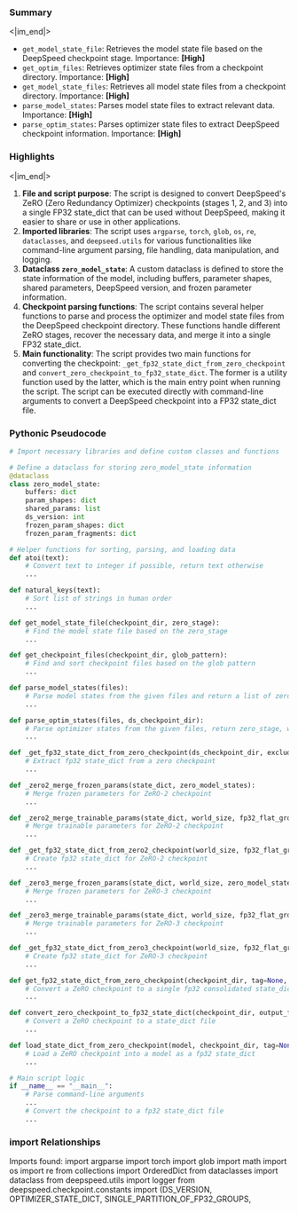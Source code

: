 

### Summary

<|im_end|>

* `get_model_state_file`: Retrieves the model state file based on the DeepSpeed checkpoint stage. Importance: **[High]**
* `get_optim_files`: Retrieves optimizer state files from a checkpoint directory. Importance: **[High]**
* `get_model_state_files`: Retrieves all model state files from a checkpoint directory. Importance: **[High]**
* `parse_model_states`: Parses model state files to extract relevant data. Importance: **[High]**
* `parse_optim_states`: Parses optimizer state files to extract DeepSpeed checkpoint information. Importance: **[High]**

### Highlights

<|im_end|>

1. **File and script purpose**: The script is designed to convert DeepSpeed's ZeRO (Zero Redundancy Optimizer) checkpoints (stages 1, 2, and 3) into a single FP32 state_dict that can be used without DeepSpeed, making it easier to share or use in other applications.
2. **Imported libraries**: The script uses `argparse`, `torch`, `glob`, `os`, `re`, `dataclasses`, and `deepseed.utils` for various functionalities like command-line argument parsing, file handling, data manipulation, and logging.
3. **Dataclass `zero_model_state`**: A custom dataclass is defined to store the state information of the model, including buffers, parameter shapes, shared parameters, DeepSpeed version, and frozen parameter information.
4. **Checkpoint parsing functions**: The script contains several helper functions to parse and process the optimizer and model state files from the DeepSpeed checkpoint directory. These functions handle different ZeRO stages, recover the necessary data, and merge it into a single FP32 state_dict.
5. **Main functionality**: The script provides two main functions for converting the checkpoint: `_get_fp32_state_dict_from_zero_checkpoint` and `convert_zero_checkpoint_to_fp32_state_dict`. The former is a utility function used by the latter, which is the main entry point when running the script. The script can be executed directly with command-line arguments to convert a DeepSpeed checkpoint into a FP32 state_dict file.

### Pythonic Pseudocode

```python
# Import necessary libraries and define custom classes and functions

# Define a dataclass for storing zero_model_state information
@dataclass
class zero_model_state:
    buffers: dict
    param_shapes: dict
    shared_params: list
    ds_version: int
    frozen_param_shapes: dict
    frozen_param_fragments: dict

# Helper functions for sorting, parsing, and loading data
def atoi(text):
    # Convert text to integer if possible, return text otherwise
    ...

def natural_keys(text):
    # Sort list of strings in human order
    ...

def get_model_state_file(checkpoint_dir, zero_stage):
    # Find the model state file based on the zero_stage
    ...

def get_checkpoint_files(checkpoint_dir, glob_pattern):
    # Find and sort checkpoint files based on the glob pattern
    ...

def parse_model_states(files):
    # Parse model states from the given files and return a list of zero_model_state objects
    ...

def parse_optim_states(files, ds_checkpoint_dir):
    # Parse optimizer states from the given files, return zero_stage, world_size, and fp32_flat_groups
    ...

def _get_fp32_state_dict_from_zero_checkpoint(ds_checkpoint_dir, exclude_frozen_parameters):
    # Extract fp32 state_dict from a zero checkpoint
    ...

def _zero2_merge_frozen_params(state_dict, zero_model_states):
    # Merge frozen parameters for ZeRO-2 checkpoint
    ...

def _zero2_merge_trainable_params(state_dict, world_size, fp32_flat_groups, zero_model_states):
    # Merge trainable parameters for ZeRO-2 checkpoint
    ...

def _get_fp32_state_dict_from_zero2_checkpoint(world_size, fp32_flat_groups, zero_model_states, exclude_frozen_parameters):
    # Create fp32 state_dict for ZeRO-2 checkpoint
    ...

def _zero3_merge_frozen_params(state_dict, world_size, zero_model_states):
    # Merge frozen parameters for ZeRO-3 checkpoint
    ...

def _zero3_merge_trainable_params(state_dict, world_size, fp32_flat_groups, zero_model_states):
    # Merge trainable parameters for ZeRO-3 checkpoint
    ...

def _get_fp32_state_dict_from_zero3_checkpoint(world_size, fp32_flat_groups, zero_model_states, exclude_frozen_parameters):
    # Create fp32 state_dict for ZeRO-3 checkpoint
    ...

def get_fp32_state_dict_from_zero_checkpoint(checkpoint_dir, tag=None, exclude_frozen_parameters=False):
    # Convert a ZeRO checkpoint to a single fp32 consolidated state_dict
    ...

def convert_zero_checkpoint_to_fp32_state_dict(checkpoint_dir, output_file, tag=None, exclude_frozen_parameters=False):
    # Convert a ZeRO checkpoint to a state_dict file
    ...

def load_state_dict_from_zero_checkpoint(model, checkpoint_dir, tag=None):
    # Load a ZeRO checkpoint into a model as a fp32 state_dict
    ...

# Main script logic
if __name__ == "__main__":
    # Parse command-line arguments
    ...
    # Convert the checkpoint to a fp32 state_dict file
    ...
```


### import Relationships

Imports found:
import argparse
import torch
import glob
import math
import os
import re
from collections import OrderedDict
from dataclasses import dataclass
from deepspeed.utils import logger
from deepspeed.checkpoint.constants import (DS_VERSION, OPTIMIZER_STATE_DICT, SINGLE_PARTITION_OF_FP32_GROUPS,